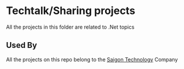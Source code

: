 # Techtalk/Sharing projects

All the projects in this folder are related to .Net topics

## Used By

All the projects on this repo belong to the [Saigon Technology](https://saigontechnology.com/) Company
